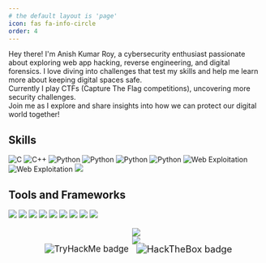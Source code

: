 ```yaml
---
# the default layout is 'page'
icon: fas fa-info-circle
order: 4
---
```


<!-- > Add Markdown syntax content to file `_tabs/about.md`{: .filepath } and it will show up on this page.
{: .prompt-note }
> Add Markdown syntax content to file `_tabs/about.md`and it will show up on this page.
{: .prompt-warning }
> hello
{: .prompt-info} -->


<!-- <style>
  .badge {
    transition: transform 0.3s ease-in-out;
  }

  .badge:hover {
    transform: scale(1.2);
  }
</style> -->


Hey there! I'm Anish Kumar Roy, a cybersecurity enthusiast passionate about exploring web app hacking, reverse engineering, and digital forensics. I love diving into challenges that test my skills and help me learn more about keeping digital spaces safe.<br>
Currently I play CTFs (Capture The Flag competitions), uncovering more security challenges. <br>
Join me as I explore and share insights into how we can protect our digital world together!

## Skills

<!-- <style>
  .badge {
    transition: transform 0.3s ease-in-out;
  }

  .badge:hover {
    transform: scale(1.2);
  }
</style> -->
<div style="text-align: left;">
<img src="https://img.shields.io/badge/C-darkblue?style=for-the-badge&logo=c&logoColor=white" alt="C" class="badge">
<img src="https://img.shields.io/badge/C%2B%2B-royalblue?style=for-the-badge&logo=cplusplus&logoColor=white&logoSize=100" alt="C++" class="badge">
<img src="https://img.shields.io/badge/Python-3776AB?style=for-the-badge&logo=python&logoColor=white&logoSize=100" alt="Python" class="badge">
<img src="https://img.shields.io/badge/linux-%23FCC624?style=for-the-badge&logo=linux&logoColor=black&logoSize=100" alt="Python" class="badge">
<img src="https://img.shields.io/badge/Bash-4EAA25?style=for-the-badge&logo=gnubash&logoColor=white&logoSize=100" alt="Python" class="badge">
<img src="https://img.shields.io/badge/Network--Pentesting-lightyellow?style=for-the-badge&logoSize=100" alt="Python" class="badge">
<img src="https://img.shields.io/badge/Web%20Exploitation-FF6347?style=for-the-badge&logo=web&logoColor=white" alt="Web Exploitation" class="badge">
<img src="https://img.shields.io/badge/Active%20Directory-lightblue?style=for-the-badge&logo=ghidra&logoColor=white&logoSize=100" alt="Web Exploitation" class="badge">
<img src="https://img.shields.io/badge/Memory%20Forensics-007B63?style=for-the-badge&logoColor=white&logoSize=100" class="badge">

</div>

## Tools and Frameworks

<div style="text-align: left;">
<img src="https://img.shields.io/badge/Django-092E20?style=for-the-badge&logo=django&logoColor=white&logoSize=100" class="badge">
<img src="https://img.shields.io/badge/Burpsuite-%23FF6633?style=for-the-badge&logo=burpsuite&logoColor=white&logoSize=100" class="badge">
<img src="https://img.shields.io/badge/nmap-blue?style=for-the-badge&logo=nmap&logoColor=white&logoSize=100" class="badge">
<img src="https://img.shields.io/badge/metasploit-2596CD?style=for-the-badge&logo=metasploit&logoColor=white&logoSize=100" class="badge">
<img src="https://img.shields.io/badge/Ghidra-darkred?style=for-the-badge&logoColor=white" class="badge">
<img src="https://img.shields.io/badge/wireshark-%231679A7?style=for-the-badge&logo=wireshark&logoColor=white&logoSize=100" class="badge">
<img src="https://img.shields.io/badge/volatility-darkblue?style=for-the-badge&logoColor=white&logoSize=100" class="badge">
<img src="https://img.shields.io/badge/Bloodhound-crimson?style=for-the-badge&logoColor=white&logoSize=100" class="badge">
<img src="https://img.shields.io/badge/Docker-%232496ED?style=for-the-badge&logo=docker&logoColor=white&logoSize=100" class="badge">
</div>
<br>

<div style="text-align: center;">
<a href="https://github.com/anishkumarroy"><img src="https://github-readme-stats.vercel.app/api?username=anishkumarroy&show_icons=true&include_all_commits=true&hide=contribs&theme=dracula" class="badge"></a><br>
<a href="https://github.com/anishkumarroy" target="_blank"><img src="https://github-readme-stats.vercel.app/api/top-langs/?username=anishkumarroy&layout=compact&exclude_repo=Social-Media-App&theme=dracula" class="badge"></a><br>
<img src="https://tryhackme-badges.s3.amazonaws.com/An0nyR0y.png" alt="TryHackMe badge" style="transform: scale(1.2)" class="badge">&nbsp;&nbsp;&nbsp;&nbsp;&nbsp;&nbsp;&nbsp;&nbsp;&nbsp;&nbsp;&nbsp;&nbsp;
<img src="https://www.hackthebox.eu/badge/image/657181" alt="HackTheBox badge" style="transform: scale(1.3)" class="badge">
</div>
<br>

<!-- <div style="text-align: center;">
<img src="https://img.shields.io/youtube/channel/subscribers/UCzPOmNBvAFQL0cp_tj0gp9A?style=for-the-badge&logo=youtube" style="transform: scale(1.2)" class="badge">
<div> -->